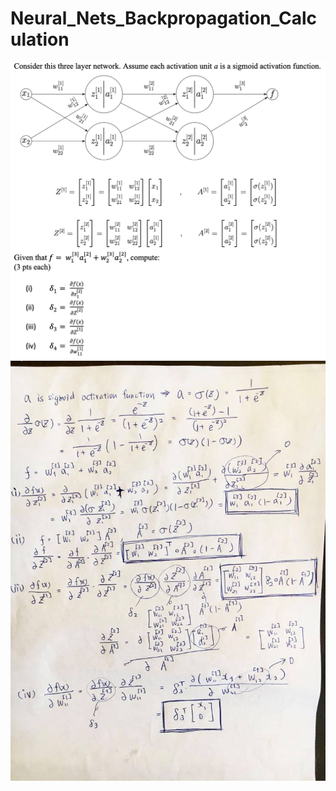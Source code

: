 # Neural_Nets_Backpropagation_Calculation

![Stanford_CS_Backpropagation](https://github.com/NoriKaneshige/Neural_Nets_Backpropagation_Calculation/blob/master/Stanford_CS_Backpropagation.png)
![Stanford_CS_Backpropagation_Calculation](https://github.com/NoriKaneshige/Neural_Nets_Backpropagation_Calculation/blob/master/Stanford_CS_Backpropagation_Calculation.jpg)
